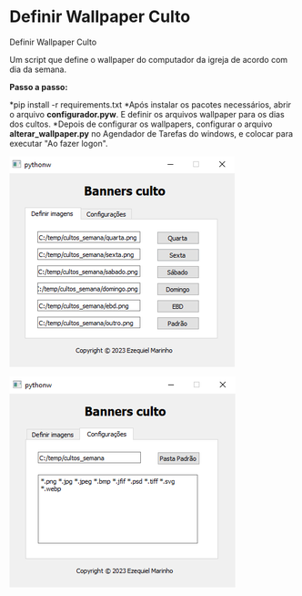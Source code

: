 # Definir Wallpaper Culto

Definir Wallpaper Culto

Um script que define o wallpaper do computador da igreja de acordo com dia da semana.

**Passo a passo:**

*pip install -r requirements.txt
*Após instalar os pacotes necessários, abrir o arquivo **configurador.pyw**. E definir os arquivos wallpaper para os dias dos cultos.
\*Depois de configurar os wallpapers, configurar o arquivo **alterar_wallpaper.py** no Agendador de Tarefas do windows, e colocar para executar "Ao fazer logon".

![Definir imagens](https://raw.githubusercontent.com/quelzynh0/definir-wallpaper-igreja/main/src/print_01.png)

![Configurações](https://raw.githubusercontent.com/quelzynh0/definir-wallpaper-igreja/main/src/print_02.png)
